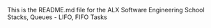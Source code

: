 This is the README.md file for the ALX Software Engineering School Stacks, Queues - LIFO, FIFO Tasks

